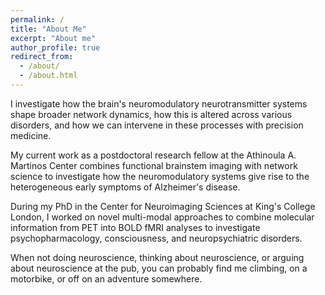 ```yaml
---
permalink: /
title: "About Me"
excerpt: "About me"
author_profile: true
redirect_from: 
  - /about/
  - /about.html
---
```


I investigate how the brain's neuromodulatory neurotransmitter systems shape broader network dynamics, how this is altered across various disorders, and how we can intervene in these processes with precision medicine.

My current work as a postdoctoral research fellow at the Athinoula A. Martinos Center combines functional brainstem imaging with network science to investigate how the neuromodulatory systems give rise to the heterogeneous early symptoms of Alzheimer's disease.

During my PhD in the Center for Neuroimaging Sciences at King's College London, I worked on novel multi-modal approaches to combine molecular information from PET into BOLD fMRI analyses to investigate psychopharmacology, consciousness, and neuropsychiatric disorders.

When not doing neuroscience, thinking about neuroscience, or arguing about neuroscience at the pub, you can probably find me climbing, on a motorbike, or off on an adventure somewhere.
